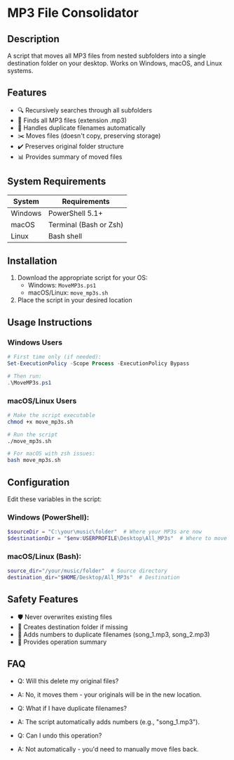 # MP3 File Consolidator

## Description  
A script that moves all MP3 files from nested subfolders into a single destination folder on your desktop. Works on Windows, macOS, and Linux systems.

## Features  
- 🔍 Recursively searches through all subfolders  
- 🎵 Finds all MP3 files (extension .mp3)  
- 🔢 Handles duplicate filenames automatically  
- ✂️ Moves files (doesn't copy, preserving storage)  
- ✔️ Preserves original folder structure  
- 📊 Provides summary of moved files  

## System Requirements  
| System | Requirements |  
|--------|--------------|  
| Windows | PowerShell 5.1+ |  
| macOS | Terminal (Bash or Zsh) |  
| Linux | Bash shell |  

## Installation  
1. Download the appropriate script for your OS:  
   - Windows: `MoveMP3s.ps1`  
   - macOS/Linux: `move_mp3s.sh`  
2. Place the script in your desired location  

## Usage Instructions  

### Windows Users  
```powershell
# First time only (if needed):
Set-ExecutionPolicy -Scope Process -ExecutionPolicy Bypass

# Then run:
.\MoveMP3s.ps1
```


### macOS/Linux Users
``` bash
# Make the script executable
chmod +x move_mp3s.sh

# Run the script
./move_mp3s.sh

# For macOS with zsh issues:
bash move_mp3s.sh
```

## Configuration
Edit these variables in the script:

### Windows (PowerShell):

``` powershell
$sourceDir = "C:\your\music\folder"  # Where your MP3s are now
$destinationDir = "$env:USERPROFILE\Desktop\All_MP3s"  # Where to move them
```

### macOS/Linux (Bash):

``` bash
source_dir="/your/music/folder"  # Source directory
destination_dir="$HOME/Desktop/All_MP3s"  # Destination

```

## Safety Features 
- 🛡️ Never overwrites existing files
- 📁 Creates destination folder if missing
- 🔄 Adds numbers to duplicate filenames (song_1.mp3, song_2.mp3)
- 📝 Provides operation summary

## FAQ
- Q: Will this delete my original files?
- A: No, it moves them - your originals will be in the new location.

- Q: What if I have duplicate filenames?
- A: The script automatically adds numbers (e.g., "song_1.mp3").

- Q: Can I undo this operation?
- A: Not automatically - you'd need to manually move files back.
